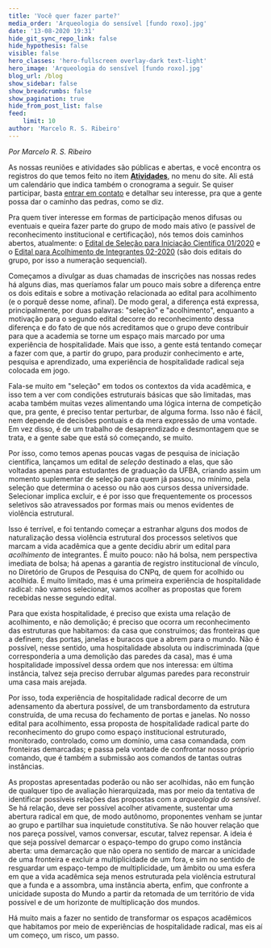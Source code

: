 ```yaml
---
title: 'Você quer fazer parte?'
media_order: 'Arqueologia do sensível [fundo roxo].jpg'
date: '13-08-2020 19:31'
hide_git_sync_repo_link: false
hide_hypothesis: false
visible: false
hero_classes: 'hero-fullscreen overlay-dark text-light'
hero_image: 'Arqueologia do sensível [fundo roxo].jpg'
blog_url: /blog
show_sidebar: false
show_breadcrumbs: false
show_pagination: true
hide_from_post_list: false
feed:
    limit: 10
author: 'Marcelo R. S. Ribeiro'
---
```


_Por Marcelo R. S. Ribeiro_

As nossas reuniões e atividades são públicas e abertas, e você encontra os registros do que temos feito no item [**Atividades**](http://www.arqueologiadosensivel.ufba.br/atividades), no menu do site. Ali está um calendário que indica também o cronograma a seguir. Se quiser participar, basta [entrar em contato](http://www.arqueologiadosensivel.ufba.br/contato) e detalhar seu interesse, pra que a gente possa dar o caminho das pedras, como se diz.

Pra quem tiver interesse em formas de participação menos difusas ou eventuais e queira fazer parte do grupo de modo mais ativo (e passível de reconhecimento institucional e certificação), nós temos dois caminhos abertos, atualmente: o [Edital de Seleção para Iniciação Científica 01/2020](http://www.arqueologiadosensivel.ufba.br/atividades/edital-iniciacao-cientifica-2020) e o [Edital para Acolhimento de Integrantes 02-2020](http://www.arqueologiadosensivel.ufba.br/atividades/edital-acolhimento-2020) (são dois editais do grupo, por isso a numeração sequencial).

Começamos a divulgar as duas chamadas de inscrições nas nossas redes há alguns dias, mas queríamos falar um pouco mais sobre a diferença entre os dois editais e sobre a motivação relacionada ao edital para acolhimento (e o porquê desse nome, afinal). De modo geral, a diferença está expressa, principalmente, por duas palavras: "seleção" e "acolhimento", enquanto a motivação para o segundo edital decorre do reconhecimento dessa diferença e do fato de que nós acreditamos que o grupo deve contribuir para que a academia se torne um espaço mais marcado por uma experiência de hospitalidade. Mais que isso, a gente está tentando começar a fazer com que, a partir do grupo, para produzir conhecimento e arte, pesquisa e aprendizado, uma experiência de hospitalidade radical seja colocada em jogo.

Fala-se muito em "seleção" em todos os contextos da vida acadêmica, e isso tem a ver com condições estruturais básicas que são limitadas, mas acaba também muitas vezes alimentando uma lógica interna de competição que, pra gente, é preciso tentar perturbar, de alguma forma. Isso não é fácil, nem depende de decisões pontuais e da mera expressão de uma vontade. Em vez disso, é de um trabalho de desaprendizado e desmontagem que se trata, e a gente sabe que está só começando, se muito.

Por isso, como temos apenas poucas vagas de pesquisa de iniciação científica, lançamos um edital de _seleção_ destinado a elas, que são voltadas apenas para estudantes de graduação da UFBA, criando assim um momento suplementar de seleção para quem já passou, no mínimo, pela seleção que determina o acesso ou não aos cursos dessa universidade. Selecionar implica excluir, e é por isso que frequentemente os processos seletivos são atravessados por formas mais ou menos evidentes de violência estrutural.

Isso é terrível, e foi tentando começar a estranhar alguns dos modos de naturalização dessa violência estrutural dos processos seletivos que marcam a vida acadêmica que a gente decidiu abrir um edital para _acolhimento_ de integrantes. É muito pouco: não há bolsa, nem perspectiva imediata de bolsa; há apenas a garantia de registro institucional de vínculo, no Diretório de Grupos de Pesquisa do CNPq, de quem for acolhido ou acolhida. É muito limitado, mas é uma primeira experiência de hospitalidade radical: não vamos selecionar, vamos acolher as propostas que forem recebidas nesse segundo edital.

Para que exista hospitalidade, é preciso que exista uma relação de acolhimento, e não demolição; é preciso que ocorra um reconhecimento das estruturas que habitamos: da casa que construímos; das fronteiras que a definem; das portas, janelas e buracos que a abrem para o mundo. Não é possível, nesse sentido, uma hospitalidade absoluta ou indiscriminada (que corresponderia a uma demolição das paredes da casa), mas é uma hospitalidade impossível dessa ordem que nos interessa: em última instância, talvez seja preciso derrubar algumas paredes para reconstruir uma casa mais arejada.

Por isso, toda experiência de hospitalidade radical decorre de um adensamento da abertura possível, de um transbordamento da estrutura construída, de uma recusa do fechamento de portas e janelas. No nosso edital para acolhimento, essa proposta de hospitalidade radical parte do reconhecimento do grupo como espaço institucional estruturado, monitorado, controlado, como um domínio, uma casa comandada, com fronteiras demarcadas; e passa pela vontade de confrontar nosso próprio comando, que é também a submissão aos comandos de tantas outras instâncias.

As propostas apresentadas poderão ou não ser acolhidas, não em função de qualquer tipo de avaliação hierarquizada, mas por meio da tentativa de identificar possíveis relações das propostas com a _arqueologia do sensível_. Se há relação, deve ser possível acolher ativamente, sustentar uma abertura radical em que, de modo autônomo, proponentes venham se juntar ao grupo e partilhar sua inquietude constitutiva. Se não houver relação que nos pareça possível, vamos conversar, escutar, talvez repensar. A ideia é que seja possível demarcar o espaço-tempo do grupo como instância aberta: uma demarcação que não opera no sentido de marcar a unicidade de uma fronteira e excluir a multiplicidade de um fora, e sim no sentido de resguardar um espaço-tempo de multiplicidade, um âmbito ou uma esfera em que a vida acadêmica seja menos estruturada pela violência estrutural que a funda e a assombra, uma instância aberta, enfim, que confronte a unicidade suposta do Mundo a partir da retomada de um território de vida possível e de um horizonte de multiplicação dos mundos.

Há muito mais a fazer no sentido de transformar os espaços acadêmicos que habitamos por meio de experiências de hospitalidade radical, mas eis aí um começo, um risco, um passo.